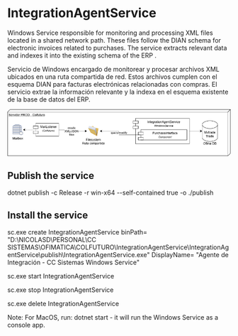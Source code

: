 # IntegrationAgentService

Windows Service responsible for monitoring and processing XML files located in a shared network path. These files follow the DIAN schema for electronic invoices related to purchases. The service extracts relevant data and indexes it into the existing schema of the ERP .

Servicio de Windows encargado de monitorear y procesar archivos XML ubicados en una ruta compartida de red. Estos archivos cumplen con el esquema DIAN para facturas electrónicas relacionadas con compras. El servicio extrae la información relevante y la indexa en el esquema existente de la base de datos del ERP.

![Texto alternativo](architecture.png)

## Publish the service

dotnet publish -c Release -r win-x64 --self-contained true -o ./publish

## Install the service

sc.exe create IntegrationAgentService binPath= "D:\NICOLASD\PERSONAL\CC SISTEMAS\OFIMATICA\COLFUTURO\IntegrationAgentService\IntegrationAgentService\publish\IntegrationAgentService.exe" DisplayName= "Agente de Integración - CC Sistemas Windows Service"

sc.exe start IntegrationAgentService

sc.exe stop IntegrationAgentService

sc.exe delete IntegrationAgentService

Note: For MacOS, run: dotnet start - it will run the Windows Service as a console app.